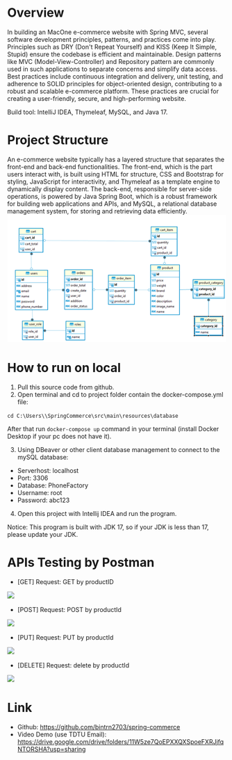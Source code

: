 # Overview

In building an MacOne e-commerce website with Spring MVC, several software development principles, patterns, and practices come into play. Principles such as DRY (Don't Repeat Yourself) and KISS (Keep It Simple, Stupid) ensure the codebase is efficient and maintainable. Design patterns like MVC (Model-View-Controller) and Repository pattern are commonly used in such applications to separate concerns and simplify data access. Best practices include continuous integration and delivery, unit testing, and adherence to SOLID principles for object-oriented design, contributing to a robust and scalable e-commerce platform. These practices are crucial for creating a user-friendly, secure, and high-performing website.

Build tool: IntelliJ IDEA, Thymeleaf, MySQL, and Java 17.

# Project Structure

An e-commerce website typically has a layered structure that separates the front-end and back-end functionalities. The front-end, which is the part users interact with, is built using HTML for structure, CSS and Bootstrap for styling, JavaScript for interactivity, and Thymeleaf as a template engine to dynamically display content. The back-end, responsible for server-side operations, is powered by Java Spring Boot, which is a robust framework for building web applications and APIs, and MySQL, a relational database management system, for storing and retrieving data efficiently.
![](src/main/resources/static/images/erd.png)

# How to run on local

1. Pull this source code from github.
2. Open terminal and cd to project folder contain the docker-compose.yml file:

```cd C:\Users\\SpringCommerce\src\main\resources\database```

After that run ```docker-compose up``` command in your terminal (install Docker Desktop if your pc does not have it).

3. Using DBeaver or other client database management to connect to the mySQL database:

- Serverhost: localhost
- Port: 3306
- Database: PhoneFactory
- Username: root
- Password: abc123

4. Open this project with Intellij IDEA and run the program.

Notice: This program is built with JDK 17, so if your JDK is less than 17, please update your JDK.

# APIs Testing by Postman

- \[GET\] Request: GET by productID

![](src/main/resources/static/images/get-request-test.png)

- \[POST\] Request: POST by productId

![](src/main/resources/static/images/post-request-test.png)

- \[PUT\] Request: PUT by productId

![](src/main/resources/static/images/put-request-test.png)

- \[DELETE\] Request: delete by productId

![](src/main/resources/static/images/delete-request-test.png)

# Link

- Github: <https://github.com/bintrn2703/spring-commerce>
- Video Demo (use TDTU Email): <https://drive.google.com/drive/folders/11W5ze7QoEPXXQXSpoeFXRJjfqNTORSHA?usp=sharing>